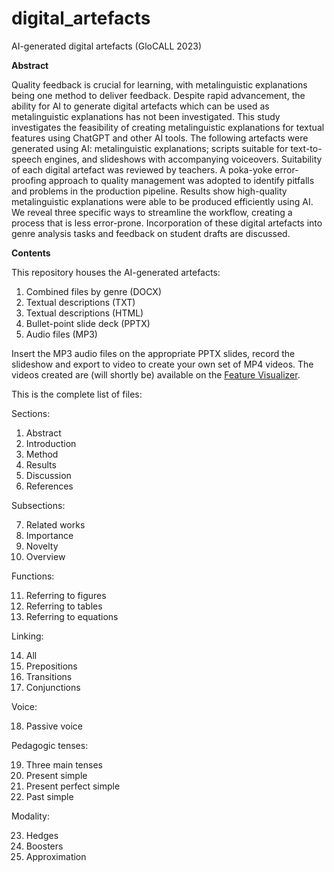 # digital_artefacts
AI-generated digital artefacts (GloCALL 2023)

**Abstract**

Quality feedback is crucial for learning, with metalinguistic explanations being one method to deliver feedback. Despite rapid advancement, the ability for AI to generate digital artefacts which can be used as metalinguistic explanations has not been investigated. This study investigates the feasibility of creating metalinguistic explanations for textual features using ChatGPT and other AI tools. The following artefacts were generated using AI: metalinguistic explanations; scripts suitable for text-to-speech engines, and slideshows with accompanying voiceovers. Suitability of each digital artefact was reviewed by teachers. A poka-yoke error-proofing approach to quality management was adopted to identify pitfalls and problems in the production pipeline. Results show high-quality metalinguistic explanations were able to be produced efficiently using AI. We reveal three specific ways to streamline the workflow, creating a process that is less error-prone. Incorporation of these digital artefacts into genre analysis tasks and feedback on student drafts are discussed.

**Contents**

This repository houses the AI-generated artefacts:
1. Combined files by genre (DOCX)
2. Textual descriptions (TXT)
3. Textual descriptions (HTML)
4. Bullet-point slide deck (PPTX)
5. Audio files (MP3)

Insert the MP3 audio files on the appropriate PPTX slides, record the slideshow and export to video to create your own set of MP4 videos.  The videos created are (will shortly be) available on the [Feature Visualizer](https://fv.rt247a.ddns.me/).


This is the complete list of files:

Sections:

1. Abstract
2. Introduction
3. Method
4. Results
5. Discussion 
6. References

Subsections:

7. Related works
8. Importance
9. Novelty
10. Overview

Functions:

11. Referring to figures
12. Referring to tables
13. Referring to equations

Linking:

14. All
15. Prepositions
16. Transitions
17. Conjunctions

Voice:

18. Passive voice

Pedagogic tenses:

19. Three main tenses
20. Present simple
21. Present perfect simple
22. Past simple

Modality:

23. Hedges
24. Boosters
25. Approximation

